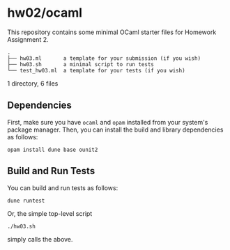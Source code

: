 # hw02/ocaml

This repository contains some minimal OCaml starter files for Homework Assignment 2.

```
.
├── hw03.ml       a template for your submission (if you wish)
├── hw03.sh       a minimal script to run tests
└── test_hw03.ml  a template for your tests (if you wish)
```

1 directory, 6 files

## Dependencies

First, make sure you have `ocaml` and `opam` installed from your system's package manager. Then, you can install the build and library dependencies as follows:

```
opam install dune base ounit2
```

## Build and Run Tests

You can build and run tests as follows:

```
dune runtest
```

Or, the simple top-level script

```
./hw03.sh
```

simply calls the above.
